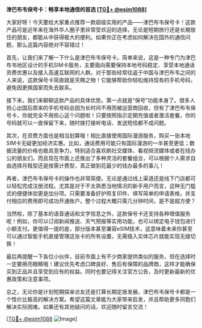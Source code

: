 **津巴布韦保号卡：畅享本地通信的首选 [[TG💪+ @esim1088](https://t.me/s/esim1088)]**

大家好呀！今天要给大家重点推荐一款超级实用的产品——津巴布韦保号卡！这款产品可是近年来在海外华人圈子里非常受欢迎的选择，无论是短期旅行还是长期居住的朋友，都能从中获得极大的便利。如果你正在考虑如何解决在国外的通信问题，那么这篇内容绝对不容错过！

首先，让我们来了解一下什么是津巴布韦保号卡。简单来说，这是一种专门为津巴布韦地区设计的手机SIM卡服务，主要面向需要保持本地号码稳定、享受本地通话资费优惠以及接入高速互联网的人群。对于那些经常往返于中国与津巴布韦之间的人来说，这款保号卡简直就是天赐之物！它能够帮助你轻松维持现有的手机号码，避免因更换国家而失去联系。

接下来，我们来聊聊这款产品的具体优势。第一点就是“保号”功能本身了。很多人担心出国后原来的手机号码会因为长时间不用而被运营商回收，但有了津巴布韦保号卡，你就完全不用担心这个问题啦！只要按照指示定期充值或者激活套餐，你的号码就可以一直保留下来，随时拨打接听电话、发送短信都不成问题。

其次，在资费方面也是相当划算哦！相比直接使用国际漫游服务，购买一张本地SIM卡无疑更加经济实惠。比如，通话费用可能只有国际漫游的一半甚至更低；数据流量的价格也极具竞争力，特别适合喜欢刷社交媒体、看视频流媒体或者在线办公的朋友们。而且现在市面上还推出了多种灵活的套餐组合，可以根据个人需求自由选择月租型还是按需计费型，真正做到花最少的钱办最多的事儿！

再者，津巴布韦保号卡的操作也非常简便。无论是通过线上渠道还是线下门店都可以轻松完成注册流程。尤其是对于不太熟悉当地情况的新手用户而言，这种无门槛式的便捷体验更是加分项。只需要准备好护照复印件、填写简单的申请表格，并支付相应的费用即可成功开通账户。整个过程大概只需几分钟时间，是不是超方便？

当然啦，除了基本的语音通话和文字信息之外，这款保号卡还支持各种增值服务呢！例如，你可以订阅新闻推送、天气预报等实用功能，也可以绑定电子钱包进行小额支付。更值得一提的是，部分版本甚至兼容eSIM技术，这意味着未来你甚至可以通过智能手机直接管理这张卡的所有设置，无需插入实体芯片就能实现无缝切换！

最后再提醒一下各位小伙伴，目前市面上有不少商家提供类似的服务，但在选择时一定要擦亮眼睛哦！建议优先考虑口碑良好、售后有保障的品牌商，这样才能确保买到正品并且享受到应有的权益。同时也要记得关注官方公告，及时更新最新的优惠政策和注意事项。

总之，无论你是计划短期探亲访友还是打算长期定居发展，津巴布韦保号卡都是一个性价比极高的解决方案。希望这篇文章能为大家带来启发，并且帮助更多同胞们解决实际困难。如果还有其他疑问的话，欢迎随时留言交流！

[[TG💪+ @esim1088](https://t.me/s/esim1088) ![Image](https://i.postimg.cc/4NQfJmqS/Snipaste-2025-05-13-00-14-12.png)]